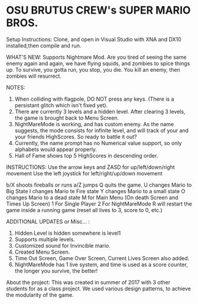 # OSU BRUTUS CREW's SUPER MARIO BROS.

Setup Instructions: 
Clone, and open in Visual Studio with XNA and DX10 installed,then compile and run. 

WHAT'S NEW:
Supports Nightmare Mod. Are you tired of seeing the same enemy again and again, we have flying squids, and zombies to spice things up. To survive, you gotta run, you stop, you die. You kill an enemy, then zombies will resurrect.

NOTES:
1. When colliding with flagpole, DO NOT press any keys. (There is a persistant glitch which isn't fixed yet).
2. There are currently 3 levels and a hidden level. After clearing 3 levels, the game is brought back to Menu Screen.
3. NightMareMode is working, and has custom enemy. As the name suggests, the mode consists for infinite level, and will track of your and your friends HighScores. So ready to battle it out?
4. Currently, the name prompt has no Numerical value support, so only alphabets would appear properly.
5. Hall of Fame shows top 5 HighScores in descending order.

INSTRUCTIONS:
Use the arrow keys and ZASD for up/left/down/right movement
Use the left joystick for left/right/up/down movement

b/X shoots fireballs or runs
a/Z jumps
Q quits the game.
U changes Mario to Big State
I changes Mario te Fire state
Y changes Mario to a small state
O changes Mario to a dead state
M for Main Menu (On death Screen and Times Up Screen)
1 For Single Player
2 For NightMareMode
R will restart the game inside a running game (reset all lives to 3, score to 0, etc.)

ADDITIONAL UPDATES or Misc... : 

1. Hidden Level is hidden somewhere is level1
2. Supports multiple levels.
3. Customized sound for Invincible mario.
4. Created Menu Screen.
5. Time Out Screen, Game Over Screen, Current Lives Screen also added.
6. NightMareMode has 1 live system, and time is used as a score counter, the longer you survive, the better!


About the project:
This was created in summer of 2017 with 3 other students for as a class project. We used various design patterns, to achieve the modularity of the game.
